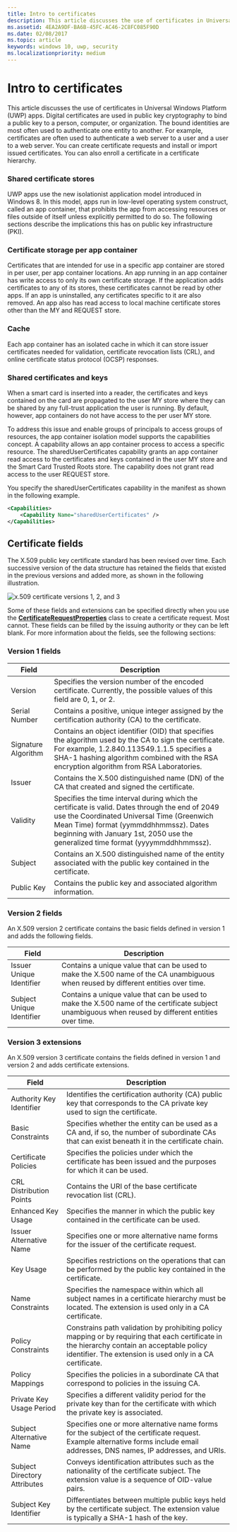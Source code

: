 ```yaml
---
title: Intro to certificates
description: This article discusses the use of certificates in Universal Windows Platform (UWP) apps.
ms.assetid: 4EA2A9DF-BA6B-45FC-AC46-2C8FC085F90D
ms.date: 02/08/2017
ms.topic: article
keywords: windows 10, uwp, security
ms.localizationpriority: medium
---
```

# Intro to certificates




This article discusses the use of certificates in Universal Windows Platform (UWP) apps. Digital certificates are used in public key cryptography to bind a public key to a person, computer, or organization. The bound identities are most often used to authenticate one entity to another. For example, certificates are often used to authenticate a web server to a user and a user to a web server. You can create certificate requests and install or import issued certificates. You can also enroll a certificate in a certificate hierarchy.

### Shared certificate stores

UWP apps use the new isolationist application model introduced in Windows 8. In this model, apps run in low-level operating system construct, called an app container, that prohibits the app from accessing resources or files outside of itself unless explicitly permitted to do so. The following sections describe the implications this has on public key infrastructure (PKI).

### Certificate storage per app container

Certificates that are intended for use in a specific app container are stored in per user, per app container locations. An app running in an app container has write access to only its own certificate storage. If the application adds certificates to any of its stores, these certificates cannot be read by other apps. If an app is uninstalled, any certificates specific to it are also removed. An app also has read access to local machine certificate stores other than the MY and REQUEST store.

### Cache

Each app container has an isolated cache in which it can store issuer certificates needed for validation, certificate revocation lists (CRL), and online certificate status protocol (OCSP) responses.

### Shared certificates and keys

When a smart card is inserted into a reader, the certificates and keys contained on the card are propagated to the user MY store where they can be shared by any full-trust application the user is running. By default, however, app containers do not have access to the per user MY store.

To address this issue and enable groups of principals to access groups of resources, the app container isolation model supports the capabilities concept. A capability allows an app container process to access a specific resource. The sharedUserCertificates capability grants an app container read access to the certificates and keys contained in the user MY store and the Smart Card Trusted Roots store. The capability does not grant read access to the user REQUEST store.

You specify the sharedUserCertificates capability in the manifest as shown in the following example.

```xml
<Capabilities>
    <Capability Name="sharedUserCertificates" />
</Capabilities>
```

## Certificate fields


The X.509 public key certificate standard has been revised over time. Each successive version of the data structure has retained the fields that existed in the previous versions and added more, as shown in the following illustration.

![x.509 certificate versions 1, 2, and 3](images/x509certificateversions.png)

Some of these fields and extensions can be specified directly when you use the [**CertificateRequestProperties**](https://docs.microsoft.com/uwp/api/Windows.Security.Cryptography.Certificates.CertificateRequestProperties) class to create a certificate request. Most cannot. These fields can be filled by the issuing authority or they can be left blank. For more information about the fields, see the following sections:

### Version 1 fields

| Field | Description |
|-------|-------------|
| Version | Specifies the version number of the encoded certificate. Currently, the possible values of this field are 0, 1, or 2. |
| Serial Number | Contains a positive, unique integer assigned by the certification authority (CA) to the certificate. |
| Signature Algorithm | Contains an object identifier (OID) that specifies the algorithm used by the CA to sign the certificate. For example, 1.2.840.113549.1.1.5 specifies a SHA-1 hashing algorithm combined with the RSA encryption algorithm from RSA Laboratories. |
| Issuer | Contains the X.500 distinguished name (DN) of the CA that created and signed the certificate. |
| Validity | Specifies the time interval during which the certificate is valid. Dates through the end of 2049 use the Coordinated Universal Time (Greenwich Mean Time) format (yymmddhhmmssz). Dates beginning with January 1st, 2050 use the generalized time format (yyyymmddhhmmssz). |
| Subject | Contains an X.500 distinguished name of the entity associated with the public key contained in the certificate. |
| Public Key | Contains the public key and associated algorithm information. |

### Version 2 fields

An X.509 version 2 certificate contains the basic fields defined in version 1 and adds the following fields.

| Field | Description |
|-------|-------------|
| Issuer Unique Identifier | Contains a unique value that can be used to make the X.500 name of the CA unambiguous when reused by different entities over time. |
| Subject Unique Identifier | Contains a unique value that can be used to make the X.500 name of the certificate subject unambiguous when reused by different entities over time. |

### Version 3 extensions

An X.509 version 3 certificate contains the fields defined in version 1 and version 2 and adds certificate extensions.

| Field  | Description |
|--------|-------------|
| Authority Key Identifier | Identifies the certification authority (CA) public key that corresponds to the CA private key used to sign the certificate. |
| Basic Constraints | Specifies whether the entity can be used as a CA and, if so, the number of subordinate CAs that can exist beneath it in the certificate chain. |
| Certificate Policies | Specifies the policies under which the certificate has been issued and the purposes for which it can be used. |
| CRL Distribution Points | Contains the URI of the base certificate revocation list (CRL). |
| Enhanced Key Usage | Specifies the manner in which the public key contained in the certificate can be used. |
| Issuer Alternative Name | Specifies one or more alternative name forms for the issuer of the certificate request. |
| Key Usage | Specifies restrictions on the operations that can be performed by the public key contained in the certificate.|
| Name Constraints  | Specifies the namespace within which all subject names in a certificate hierarchy must be located. The extension is used only in a CA certificate. |
| Policy Constraints | Constrains path validation by prohibiting policy mapping or by requiring that each certificate in the hierarchy contain an acceptable policy identifier. The extension is used only in a CA certificate. |
| Policy Mappings | Specifies the policies in a subordinate CA that correspond to policies in the issuing CA. |
| Private Key Usage Period | Specifies a different validity period for the private key than for the certificate with which the private key is associated. |
| Subject Alternative Name | Specifies one or more alternative name forms for the subject of the certificate request. Example alternative forms include email addresses, DNS names, IP addresses, and URIs. |
| Subject Directory Attributes | Conveys identification attributes such as the nationality of the certificate subject. The extension value is a sequence of OID-value pairs. |
| Subject Key Identifier | Differentiates between multiple public keys held by the certificate subject. The extension value is typically a SHA-1 hash of the key. |

